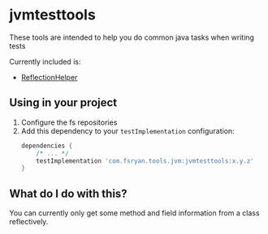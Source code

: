 # jvmtesttools

These tools are intended to help you do common java tasks when writing tests

Currently included is:
* [ReflectionHelper](src/main/java/com/fsryan/tools/jvm/ReflectionHelper.java)

## Using in your project
1. Configure the fs repositories
2. Add this dependency to your `testImplementation` configuration:
    ```groovy
    dependencies {
        /* ... */
        testImplementation 'com.fsryan.tools.jvm:jvmtesttools:x.y.z'
    }
    ```

## What do I do with this?
You can currently only get some method and field information from a class reflectively.
